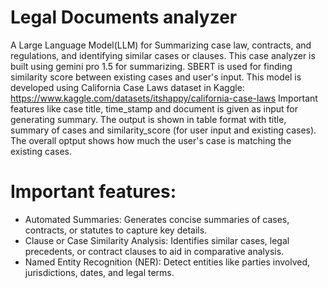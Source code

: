 # Legal Documents analyzer

A Large Language Model(LLM) for Summarizing case law, contracts, and regulations, and identifying similar cases or clauses.
This case analyzer is built using gemini pro 1.5 for summarizing.
SBERT is used for finding similarity score between existing cases and user's input.
This model is developed using California Case Laws dataset in Kaggle: https://www.kaggle.com/datasets/itshappy/california-case-laws
Important features like case title, time_stamp and document is given as input for generating summary.
The output is shown in table format with title, summary of cases and similarity_score (for user input and existing cases).
The overall optput shows how much the user's case is matching the existing cases.


# Important features:
* Automated Summaries: Generates concise summaries of cases, contracts, or statutes to capture key details.
* Clause or Case Similarity Analysis: Identifies similar cases, legal precedents, or contract clauses to aid in comparative analysis.
*  Named Entity Recognition (NER): Detect entities like parties involved, jurisdictions, dates, and legal terms.
